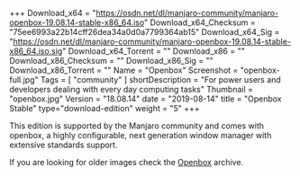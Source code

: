 +++
Download_x64 = "https://osdn.net/dl/manjaro-community/manjaro-openbox-19.08.14-stable-x86_64.iso"
Download_x64_Checksum = "75ee6993a22b14cff26dea34a0d0a7799364ab15"
Download_x64_Sig = "https://osdn.net/dl/manjaro-community/manjaro-openbox-19.08.14-stable-x86_64.iso.sig"
Download_x64_Torrent = ""
Download_x86 = ""
Download_x86_Checksum = ""
Download_x86_Sig = ""
Download_x86_Torrent = ""
Name = "Openbox"
Screenshot = "openbox-full.jpg"
Tags = [ "community" ]
shortDescription = "For power users and developers dealing with every day computing tasks"
Thumbnail = "openbox.jpg"
Version = "18.08.14"
date = "2019-08-14"
title = "Openbox Stable"
type="download-edition"
weight = "5"
+++

This edition is supported by the Manjaro community and comes with openbox, a highly configurable, next generation window manager with extensive standards support.

If you are looking for older images check the [Openbox](https://osdn.net/projects/manjaro-community/storage/z_release_archive/openbox) archive.

